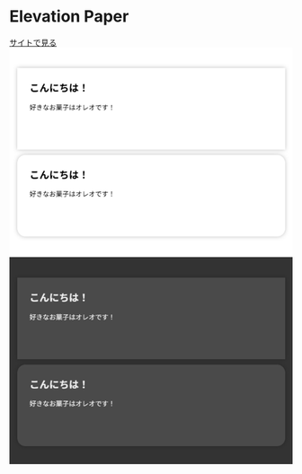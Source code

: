 # Elevation Paper

<a href="https://kanadesisido.github.io/welcome-gdgoc-2025/Paper/ElevationPaper/index.html">サイトで見る</a>
![](./screenshot.png)

